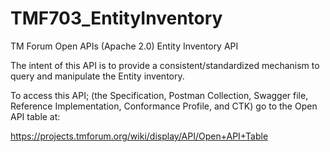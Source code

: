 # TMF703_EntityInventory
TM Forum Open APIs (Apache 2.0) Entity Inventory API

The intent of this API is to provide a consistent/standardized mechanism to query and manipulate the Entity inventory.

To access this API; (the Specification, Postman Collection, Swagger file, Reference Implementation, Conformance Profile, and CTK) go to the Open API table at:

https://projects.tmforum.org/wiki/display/API/Open+API+Table
